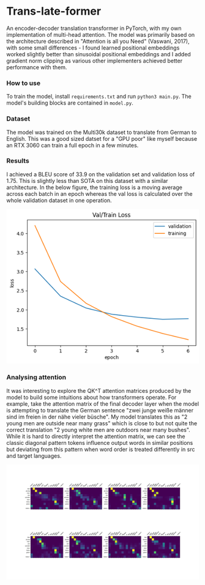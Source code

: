 # Trans-late-former

An encoder-decoder translation transformer in PyTorch, with my own implementation of multi-head attention. The model was primarily based on the architecture described in "Attention is all you Need" (Vaswani, 2017), with some small differences - I found learned positional embeddings worked slightly better than sinusoidal positional embeddings and I added gradient norm clipping as various other implementers achieved better performance with them. 

### How to use
To train the model, install `requirements.txt` and run `python3 main.py`. The model's building blocks are contained in `model.py`.

### Dataset
The model was trained on the Multi30k dataset to translate from German to English. This was a good sized datset for a "GPU poor" like myself because an RTX 3060 can train a full epoch in a few minutes.  

### Results 

I achieved a BLEU score of 33.9 on the validation set and validation loss of 1.75. This is slightly less than SOTA on this dataset with a similar architecture. In the below figure, the training loss is a moving average across each batch in an epoch whereas the val loss is calculated over the whole validation dataset in one operation.

![Loss curves](output/loss.png)

### Analysing attention

It was interesting to explore the QK^T attention matrices produced by the model to build some intuitions about how transformers operate. For example, take the attention matrix of the final decoder layer when the model is attempting to translate the German sentence "zwei junge weiße männer sind im freien in der nähe vieler büsche". My model translates this as "2 young men are outside near many grass" which is close to but not quite the correct translation "2 young white men are outdoors near many bushes". While it is hard to directly interpret the attention matrix, we can see the classic diagonal pattern tokens influence output words in similar positions but deviating from this pattern when word order is treated differently in src and target languages. 

![Final decoder layer's attention](output/attention_decoder_0.png)

